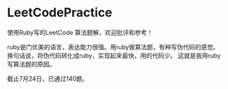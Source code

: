 # LeetCodePractice

使用Ruby写的LeetCode 算法题解，欢迎批评和参考！

ruby是门优美的语言，表达能力很强。用ruby做算法题，有种写伪代码的感觉。换句话说，将伪代码转化成ruby，实现起来最快，用的代码少。
这就是我用ruby写算法题的原因。

截止7月24日，已通过140题。
